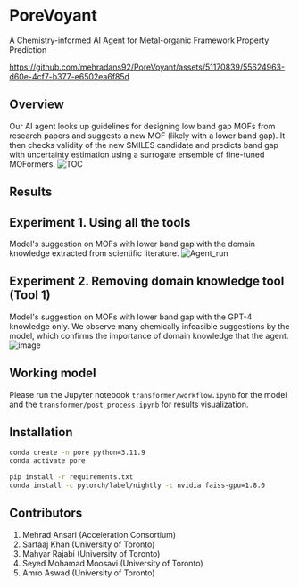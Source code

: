 # PoreVoyant
A Chemistry-informed AI Agent for Metal-organic Framework Property Prediction


https://github.com/mehradans92/PoreVoyant/assets/51170839/55624963-d60e-4cf7-b377-e6502ea6f85d

## Overview
Our AI agent looks up guidelines for designing low band gap MOFs from research papers and suggests a new MOF (likely with a lower band gap). It then checks validity of the new SMILES candidate and predicts band gap with uncertainty estimation using a surrogate ensemble of fine-tuned MOFormers.
![TOC](https://github.com/mehradans92/PoreVoyant/assets/51170839/f9fd068f-0a8c-4cff-8bac-a7053786ec15)


## Results

## Experiment 1. Using all the tools 
Model's suggestion on MOFs with lower band gap with the domain knowledge extracted from scientific literature.
![Agent_run](https://github.com/mehradans92/PoreVoyant/assets/51170839/851505d8-d1af-4a61-b478-e16ddbc02f64)


## Experiment 2. Removing domain knowledge tool (Tool 1)
Model's suggestion on MOFs with lower band gap with the GPT-4 knowledge only. We observe many chemically infeasible suggestions by the model, which confirms the importance of domain knowledge that the agent.
![image](https://github.com/mehradans92/PoreVoyant/assets/51170839/52e45d8b-f9bf-447c-9016-3b396456d5bd)





## Working model

Please run the Jupyter notebook `transformer/workflow.ipynb` for the model and the `transformer/post_process.ipynb` for results visualization.

## Installation

```bash
conda create -n pore python=3.11.9
conda activate pore

pip install -r requirements.txt
conda install -c pytorch/label/nightly -c nvidia faiss-gpu=1.8.0
```

## Contributors
1. Mehrad Ansari (Acceleration Consortium)
2. Sartaaj Khan (University of Toronto)
3. Mahyar Rajabi (University of Toronto)
4. Seyed Mohamad Moosavi (University of Toronto)
5. Amro Aswad (University of Toronto)
